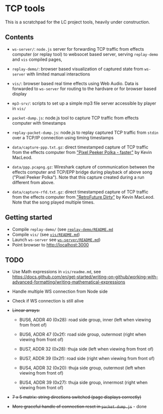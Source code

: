 TCP tools
=========

This is a scratchpad for the LC project tools, heavily under construction.


Contents
--------

  - `ws-server/`: `node.js` server for forwarding TCP traffic from effects computer (or replay tool) to
    websocet based server, serving `replay-demo` and `vis` compiled pages, 

  - `replay-demo/`: browser based visualization of captured state from `ws-server` with limited
    manual interactions

  - `vis/`: browser based real time effects using Web Audio. Data is forwarded to `ws-server`
    for routing to the hardvare or for browser based display

  - `mp3-srv/`: scripts to set up a simple mp3 file server accessible by player in `vis/`

  - `packet-dump.js`: node.js tool to capture TCP traffic from effects computer with timestamps
  
  - `replay-packet-dump.js`: node.js to replay captured TCP traffic from `stdin` over a TCP/IP
    connection using timing timestamps

  - `data/capture-ppp.txt.gz`: direct timestamped capture of TCP traffic from the effects computer
    from ["Pixel Peeker Polka - faster"](https://www.youtube.com/watch?v=JbspWYbuxgE) by Kevin MacLeod.

  - `data/ppp.pcapng.gz`: Wireshark capture of communication between the effects computer and
    TCP/EPP bridge during playback of above song ("Pixel Peeker Polka"). Note that this capture
    created during a run different from above.

  - `data/capture-rfd.txt.gz`: direct timestamped capture of TCP traffic from the effects computer
    from ["RetroFuture Dirty"](https://www.youtube.com/watch?v=WV8AcJU-_yU) by Kevin MacLeod. Note that
    the song played multiple times.

Getting started
---------------

 - Compile `replay-demo/` (see [`replay-demo/README.md`](replay-demo/README.md>)
 - Compile `vis/` (see [`vis/README.md`](vis/README.md))
 - Launch `ws-server` see [`ws-server/README.md`](ws-server/README.md))
 - Point browser to <http://localhost:3000>

TODO
----
 - Use Math expressions in `vis/readme.md`, see
   https://docs.github.com/en/get-started/writing-on-github/working-with-advanced-formatting/writing-mathematical-expressions
 - Handle multiple WS connection from Node side
 - Check if WS connection is still alive
 - ~~Linear arrays:~~

   - BUS6, ADDR 40 (0x28): road side group, inner (left when viewing from front of)
   - BUS6, ADDR 47 (0x2f): road side group, outermost (right when viewing from front of)

   - BUS7, ADDR 32 (0x28): thuja side (left when viewing from front of)
   - BUS7, ADDR 39 (0x2f): road side (right when viewing from front of)

   - BUS4, ADDR 32 (0x20): thuja side group, outermost (left when viewing from front of)
   - BUS4, ADDR 39 (0x27): thuja side group, innermost (right when viewing from front of)

 - ~~7 x 5 matrix: string directions switched (page displays correctly)~~

 - ~~More graceful handle of connection reset in `packet-dump.js`~~ - done
